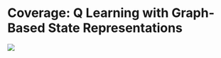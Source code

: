 # Coverage: Q Learning with Graph-Based State Representations

![](https://raw.githubusercontent.com/zcczhang/UAV_Coverage/master/Pictures/Learning%20with%20Graph-Based%20State%20Representations.png)
